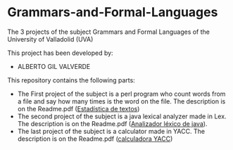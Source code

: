 # Grammars-and-Formal-Languages

The 3 projects of the subject Grammars and Formal Languages of the University of Valladolid (UVA)

This project has been developed by:

<ul>
<li>ALBERTO GIL VALVERDE</li>
</ul>

This repository contains the following parts:

<ul>
<li>The First project of the subject is a perl program who count words from a file and say how many times is the word on the file. The description is on the Readme.pdf (<a href="https://github.com/albertogilval/Grammars-and-Formal-Languages/tree/master/Estad%C3%ADstica%20de%20textos">Estadística de textos</a>)</li>
<li>The second project of the subject is a java lexical analyzer made in Lex. The description is on the Readme.pdf (<a href="https://github.com/albertogilval/Grammars-and-Formal-Languages/tree/master/Analizador%20l%C3%A9xico%20de%20java">Analizador léxico de java</a>).</li>
<li>The last project of the subject is a calculator made in YACC. The description is on the Readme.pdf (<a href="https://github.com/albertogilval/Grammars-and-Formal-Languages/tree/master/calculadora%20YACC">calculadora YACC</a>)
</ul>
